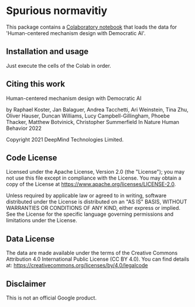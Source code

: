 # Spurious normavitiy

This package contains a [Colaboratory notebook](https://colab.research.google.com/github/deepmind/hcmd_dai/blob/main/hcmd_dai.ipynb)
that loads the data for 'Human-centered mechanism design with Democratic AI'.


## Installation and usage

Just execute the cells of the Colab in order.

## Citing this work

Human-centered mechanism design with Democratic AI

by Raphael Koster, Jan Balaguer, Andrea Tacchetti, Ari Weinstein,
Tina Zhu, Oliver Hauser, Duncan Williams, Lucy Campbell-Gillingham,
Phoebe Thacker, Matthew Botvinick, Christopher Summerfield
In Nature Human Behavior 2022

Copyright 2021 DeepMind Technologies Limited.

## Code License
Licensed under the Apache License, Version 2.0 (the "License"); you may not use this file except in compliance with the License. You may obtain a copy of the License at https://www.apache.org/licenses/LICENSE-2.0.

Unless required by applicable law or agreed to in writing, software distributed under the License is distributed on an "AS IS" BASIS, WITHOUT WARRANTIES OR CONDITIONS OF ANY KIND, either express or implied. See the License for the specific language governing permissions and limitations under the License.

## Data License
The data are made available under the terms of the Creative Commons Attribution 4.0 International Public License (CC BY 4.0). You can find details at: https://creativecommons.org/licenses/by/4.0/legalcode

## Disclaimer

This is not an official Google product.
